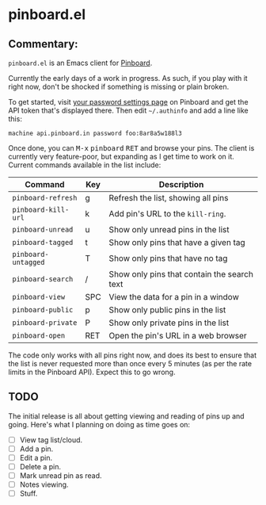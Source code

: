 # pinboard.el

## Commentary:

`pinboard.el` is an Emacs client for [Pinboard](https://pinboard.in/).

Currently the early days of a work in progress. As such, if you play with it
right now, don't be shocked if something is missing or plain broken.

To get started, visit [your password settings
page](https://pinboard.in/settings/password) on Pinboard and get the API
token that's displayed there. Then edit `~/.authinfo` and add a line like
this:

```
machine api.pinboard.in password foo:8ar8a5w188l3
```

Once done, you can <kbd>M-x</kbd> <kbd>pinboard</kbd> <kbd>RET</kbd> and
browse your pins. The client is currently very feature-poor, but expanding
as I get time to work on it. Current commands available in the list include:

| Command             | Key | Description                                 |
|---------------------|-----|---------------------------------------------|
| `pinboard-refresh`  | g   | Refresh the list, showing all pins          |
| `pinboard-kill-url` | k   | Add pin's URL to the `kill-ring`.           |
| `pinboard-unread`   | u   | Show only unread pins in the list           |
| `pinboard-tagged`   | t   | Show only pins that have a given tag        |
| `pinboard-untagged` | T   | Show only pins that have no tag             |
| `pinboard-search`   | /   | Show only pins that contain the search text |
| `pinboard-view`     | SPC | View the data for a pin in a window         |
| `pinboard-public`   | p   | Show only public pins in the list           |
| `pinboard-private`  | P   | Show only private pins in the list          |
| `pinboard-open`     | RET | Open the pin's URL in a web browser         |

The code only works with all pins right now, and does its best to ensure
that the list is never requested more than once every 5 minutes (as per the
rate limits in the Pinboard API). Expect this to go wrong.

## TODO

The initial release is all about getting viewing and reading of pins up and
going. Here's what I planning on doing as time goes on:

- [ ] View tag list/cloud.
- [ ] Add a pin.
- [ ] Edit a pin.
- [ ] Delete a pin.
- [ ] Mark unread pin as read.
- [ ] Notes viewing.
- [ ] Stuff.

[//]: # (README.md ends here)
